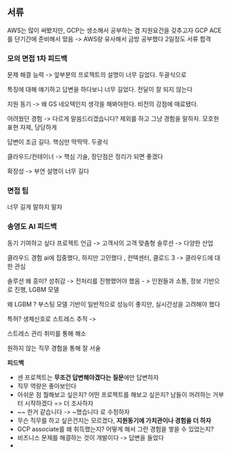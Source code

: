 ## 서류
AWS는 많이 써봤지만, GCP는 생소해서 공부하는 겸 지원요건을 갖추고자
GCP ACE를 단기간에 준비해서 땄음 -> AWS랑 유사해서 금방 공부했다 2일정도
서류 합격
### 모의 면접 1차 피드백
문제 해결 능력 -> 앞부분의 프로젝트의 설명이 너무 길었다. 두괄식으로

특징에 대해 얘기하고 답변을 하다보니 너무 길었다. 전달이 잘 되지 않는다

지원 동기 -> 왜 GS 네오텍인지 생각을 해봐야한다. 비전의 강점에 매료됐다.

어려웠던 경험 -> 다르게 말씀드리겠습니다? 제외를 하고 그냥 경험을 말하자. 모호한 표현 자제, 당당하게

답변이 조금 길다. 핵심만 딱딱딱. 두괄식

클라우드/컨테이너 -> 핵심 기술, 장단점은 정리가 되면 좋겠다

확장성 -> 부연 설명이 너무 길다

### 면접 팁
너무 길게 말하지 말자
### 송영도 AI 피드백

동기
기여하고 싶다
프로젝트 언급 -> 고객사의 고객 맞춤형 솔루션 -> 다양한 산업

클라우드  경험
ai에 집중했다, 하지만 고민했다 , 컨텍센터, 클로드 3 -> 클라우드에 대한 관심

솔루션 왜 흥미?
성취감 -> 전처리를 진행했어야 했음 - > 인원들과 소통, 정보 기반으로 진행, LGBM 모델

왜 LGBM ?
부스팅 모델 기반이 일반적으로 성능이 좋지만, 실시간성을 고려해야 했다

특허?
생체신호로 스트레스 추적 -> 

스트레스 관리
취미를 통해 해소

원하지 않는 직무
경험을 통해 잘 서술

**피드백**
- 센 프로젝트는 **무조건 답변해야겠다는 질문**에만 답변하자 
- 직무 역량은 좋아보인다
- 아쉬운 점
  뭘해보고 싶은지? 어떤 프로젝트를  해보고 싶은지? 남들이 꺼려하는 거부터 시작하겠다 
  => 더 조사하자
- ~~ 한거 같습니다 -> ~했습니다 로 수정하자
- 무슨 직무를 하고 싶은건지는 모르겠다, **지원동기에 가치관이나 경험을 더 하자**
- GCP associate를 왜 취득했는지? 어떻게 해서 그런 경험을 쌓을 수 있었는지?
- 비즈니스 문제를 해결하는 것이 개발이다 -> 답변을 들었다
- 